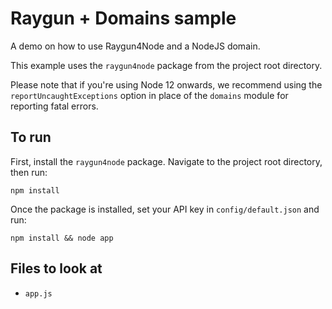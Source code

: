 # Raygun + Domains sample

A demo on how to use Raygun4Node and a NodeJS domain.

This example uses the `raygun4node` package from the project root directory.

Please note that if you're using Node 12 onwards, we recommend using the `reportUncaughtExceptions` option in place of the `domains` module for reporting fatal errors.

## To run

First, install the `raygun4node` package.
Navigate to the project root directory, then run:

    npm install

Once the package is installed, set your API key in `config/default.json` and run:

    npm install && node app

## Files to look at

- `app.js`
